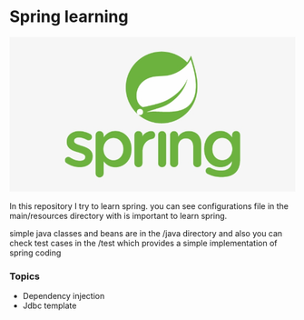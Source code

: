 # Spring learning

![Spring_logo](pictures/31-314820_logo-spring-spring-framework-logo-svg.jpg)

In this repository I try to learn spring. you can see configurations file in the main/resources directory with is important to
learn spring.

simple java classes and beans are in the /java directory and also you can check test cases in the /test which provides a simple implementation of spring coding

### Topics
* Dependency injection
* Jdbc template